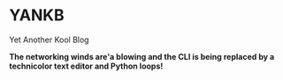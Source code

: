 # YANKB
Yet Another Kool Blog

**The networking winds are'a blowing and the CLI is being replaced by a technicolor text editor and Python loops!**
